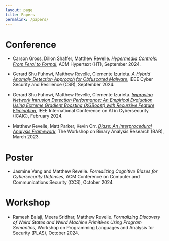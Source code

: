 ```yaml
---
layout: page
title: Papers
permalink: /papers/
---
```


# Conference

- Carson Gross, Dillon Shaffer, Matthew Revelle. [_Hypermedia Controls: From Feral to Formal_](https://dl.acm.org/doi/10.1145/3648188.3675127), ACM Hypertext (HT), September 2024.

- Gerard Shu Fuhnwi, Matthew Revelle, Clemente Izurieta. [_A Hybrid Anomaly Detection Approach for Obfuscated Malware_](https://www.cs.montana.edu/izurieta/pubs/CSR2024.pdf), IEEE Cyber Security and Resilience (CSR), September 2024.

- Gerard Shu Fuhnwi, Matthew Revelle, Clemente Izurieta. [_Improving Network Intrusion Detection Performance: An Empirical Evaluation Using Extreme Gradient Boosting (XGBoost) with Recursive Feature Elimination_](https://www.researchgate.net/profile/Gerard-Shu-Fuhnwi/publication/378277014_Improving_Network_Intrusion_Detection_Performance_An_Empirical_Evaluation_Using_Extreme_Gradient_Boosting_XGBoost_with_Recursive_Feature_Elimination/links/65d1489801325d4652117e66/Improving-Network-Intrusion-Detection-Performance-An-Empirical-Evaluation-Using-Extreme-Gradient-Boosting-XGBoost-with-Recursive-Feature-Elimination.pdf), IEEE International Conference on AI in Cybersecurity (ICAIC), February 2024.

- Matthew Revelle, Matt Parker, Kevin Orr. [_Blaze: An Interprocedural Analysis Framework_](https://bar2023.github.io/2023papers/9/bar2023-final9.pdf), The Workshop on Binary Analysis Research (BAR), March 2023.

# Poster

- Jasmine Vang and Matthew Revelle. _Formalizing Cognitive Biases for Cybersecurity Defenses_, ACM Conference on Computer and Communications Security (CCS), October 2024.

# Workshop

- Ramesh Balaji, Meera Sridhar, Matthew Revelle. _Formalizing Discovery of Weird States and Weird Machine Primitives Using Program Semantics_, Workshop on Programming Languages and Analysis for Security (PLAS), October 2024.
